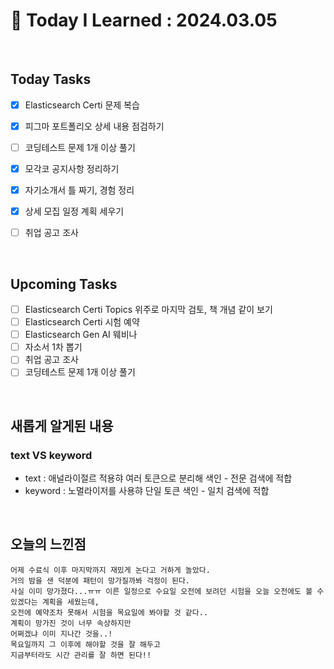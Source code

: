 # 📌 Today I Learned : 2024.03.05

<br>

## Today Tasks

- [x]  Elasticsearch Certi 문제 복습
- [x]  피그마 포트폴리오 상세 내용 점검하기
- [ ]  코딩테스트 문제 1개 이상 풀기
- [x]  모각코 공지사항 정리하기
- [x]  자기소개서 틀 짜기, 경험 정리
- [x]  상세 모집 일정 계획 세우기
- [ ]  취업 공고 조사


<br>

## Upcoming Tasks

- [ ]  Elasticsearch Certi Topics 위주로 마지막 검토, 책 개념 같이 보기
- [ ]  Elasticsearch Certi 시험 예약
- [ ]  Elasticsearch Gen AI 웨비나
- [ ]  자소서 1차 뽑기
- [ ]  취업 공고 조사
- [ ]  코딩테스트 문제 1개 이상 풀기

<br>

## 새롭게 알게된 내용

### text VS keyword
- text : 애널라이절르 적용햐 여러 토큰으로 분리해 색인 - 전문 검색에 적합
- keyword : 노멀라이저를 사용햐 단일 토큰 색인 - 일치 검색에 적합


<br>

## 오늘의 느낀점
```
어제 수료식 이후 마지막까지 재밌게 논다고 거하게 놀았다.
거의 밤을 샌 덕분에 패턴이 망가질까봐 걱정이 된다.
사실 이미 망가졌다...ㅠㅠ 이른 일정으로 수요일 오전에 보려던 시험을 오늘 오전에도 볼 수 있겠다는 계획을 세웠는데,
오전에 예약조차 못해서 시험을 목요일에 봐야할 것 같다..
계획이 망가진 것이 너무 속상하지만
어쩌겠냐 이미 지나간 것을..!
목요일까지 그 이후에 해야할 것을 잘 해두고
지금부터라도 시간 관리를 잘 하면 된다!!


```
